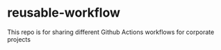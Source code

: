 # reusable-workflow
This repo is for sharing different Github Actions workflows for corporate projects
